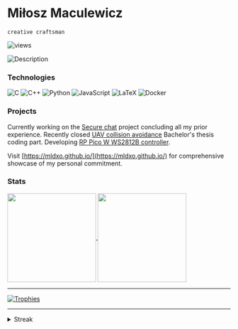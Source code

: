 # Miłosz Maculewicz

`creative craftsman`

![views](https://visitor-badge.laobi.icu/badge?page_id=mldxo.visitor-badge)

<p align="left">
  <img src="https://readme-typing-svg.demolab.com/?lines=Welcome!+I'm+Miłosz+Maculewicz.; Dedicated+Computer+Science+student+with+a+strong+foundation+in+structural+and+object+oriented+programming.; Passionate+about+creating+software+from+the+ground+up.; Excited+about+Debian-based+systems+and+continuously+exploring+advancements+in+this+area.; Please feel free to check out my GitHub!&width=1500&height=60&duration=3000&pause=1000" alt="Description">
</p>

### Technologies

![C](https://img.shields.io/badge/C-grey?style=for-the-badge)
![C++](https://img.shields.io/badge/C++-navy?style=for-the-badge)
![Python](https://img.shields.io/badge/Python-purple?style=for-the-badge)
![JavaScript](https://img.shields.io/badge/JavaScript-yellow?style=for-the-badge)
![LaTeX](https://img.shields.io/badge/LaTeX-darkgreen?style=for-the-badge)
![Docker](https://img.shields.io/badge/Docker-blue?style=for-the-badge)

### Projects

Currently working on the [Secure chat](https://github.com/mldxo/secure-chat) project concluding all my prior experience. Recently closed [UAV collision avoidance](https://github.com/mldxo/uav-collision-avoidance) Bachelor's thesis coding part. Developing [RP Pico W WS2812B controller](https://github.com/mldxo/pico-led-controller).

Visit [https://mldxo.github.io/](https://mldxo.github.io/) for comprehensive showcase of my personal commitment.

### Stats

<a href="https://github.com/anuraghazra/github-readme-stats">
  <img height=200 align="center" src="https://github-readme-stats.vercel.app/api?username=mldxo&show_icons=true&theme=transparent" />
</a>
<a href="https://github.com/anuraghazra/convoychat">
  <img height=200 align="center" src="https://github-readme-stats.vercel.app/api/top-langs?username=mldxo&show_icons=true&theme=transparent&layout=compact&langs_count=8&card_width=320" />
</a>

---

[![Trophies](https://github-profile-trophy.vercel.app/?username=mldxo&theme=darkhub&column=3&margin-w=15&margin-h=15)](https://github.com/ryo-ma/github-profile-trophy)

---

<details>
<summary>Streak</summary>
<img src="https://github-readme-streak-stats-iota-eosin.vercel.app?user=mldxo&theme=transparent" alt="GitHub Streak" />
</details>

